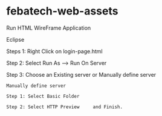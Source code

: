 # febatech-web-assets

Run HTML WireFrame Application 

Eclipse

Steps 1: Right Click on login-page.html

Step 2: Select Run As --> Run On Server

Step 3: Choose an Existing server or Manually define server

	Manually define server 
	
	Step 1: Select Basic Folder 
	
	Step 2: Select HTTP Preview 	and Finish.
	

